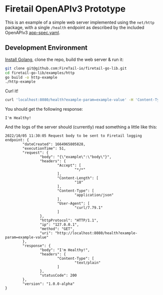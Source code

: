 # Firetail OpenAPIv3 Prototype

This is an example of a simple web server implemented using the `net/http` package, with a single `/health` endpoint as described by the included OpenAPIv3 [app-spec.yaml](./app-spec.yaml).



## Development Environment

[Install Golang](https://go.dev/doc/install), clone the repo, build the web server & run it:

```bash
git clone git@github.com:FireTail-io/firetail-go-lib.git
cd firetail-go-lib/examples/http
go build -o http-example
./http-example
```

Curl it!

```bash
curl 'localhost:8080/health?example-param=example-value' -H 'Content-Type: application/json' -d '{"example":"body"}' -X GET
```

You should get the following response:

```
I'm Healthy!
```

And the logs of the server should (currently) read something a little like this:

```
2022/10/05 11:30:05 Request body to be sent to Firetail logging endpoint: {
        "dateCreated": 1664965805828,
        "executionTime": 51,
        "request": {
                "body": "{\"example\":\"body\"}",
                "headers": {
                        "Accept": [
                                "*/*"
                        ],
                        "Content-Length": [
                                "18"
                        ],
                        "Content-Type": [
                                "application/json"
                        ],
                        "User-Agent": [
                                "curl/7.79.1"
                        ]
                },
                "httpProtocol": "HTTP/1.1",
                "ip": "127.0.0.1",
                "method": "GET",
                "uri": "http://localhost:8080/health?example-param=example-value"
        },
        "response": {
                "body": "I'm Healthy!",
                "headers": {
                        "Content-Type": [
                                "text/plain"
                        ]
                },
                "statusCode": 200
        },
        "version": "1.0.0-alpha"
}
```

